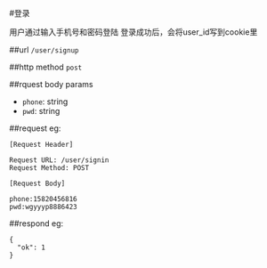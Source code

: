 #登录

用户通过输入手机号和密码登陆
登录成功后，会将user_id写到cookie里

##url
`/user/signup`


##http method
`post`

##rquest body params

 * `phone`: string 
 * `pwd`: string

##request
eg:
```
[Request Header]

Request URL: /user/signin
Request Method: POST

[Request Body]

phone:15820456816
pwd:wgyyyp8886423
```
##respond
eg:
```
{
  "ok": 1
}
```



